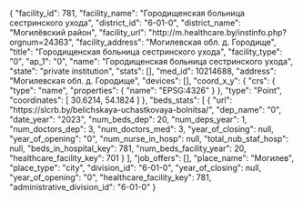 {
    "facility_id": 781,
    "facility_name": "Городищенская больница сестринского ухода",
    "district_id": "6-01-0",
    "district_name": "Могилёвский район",
    "facility_url": "http:\/\/m.healthcare.by\/instinfo.php?orgnum=24363",
    "facility_address": "Могилевская обл. д. Городище",
    "title": "Городищенская больница сестринского ухода",
    "facility_type": "0",
    "ap_1": "0",
    "name": "Городищенская больница сестринского ухода",
    "state": "private institution",
    "stats": [],
    "med_id": 10214688,
    "address": "Могилевская обл. д. Городище",
    "devices": [],
    "coord_x_y": {
        "crs": {
            "type": "name",
            "properties": {
                "name": "EPSG:4326"
            }
        },
        "type": "Point",
        "coordinates": [
            30.6214,
            54.1824
        ]
    },
    "beds_stats": [
        {
            "url": "https:\/\/slcrb.by\/belichskaya-uchastkovaya-bolnitsa\/",
            "dep_name": "0",
            "date_year": "2023",
            "num_beds_dep": 20,
            "num_deps_year": 1,
            "num_doctors_dep": 3,
            "num_doctors_med": 3,
            "year_of_closing": null,
            "year_of_opening": "0",
            "num_nurse_in_hosp": null,
            "total_nub_staf_hosp": null,
            "beds_in_hospital_key": 781,
            "num_beds_facility_year": 20,
            "healthcare_facility_key": 701
        }
    ],
    "job_offers": [],
    "place_name": "Могилев",
    "place_type": "city",
    "division_id": "6-01-0",
    "year_of_closing": null,
    "year_of_opening": "0",
    "healthcare_facility_key": 781,
    "administrative_division_id": "6-01-0"
}